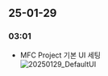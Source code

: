 ## 25-01-29</br>
### 03:01
- MFC Project 기본 UI 세팅</br>
![20250129_DefaultUI](https://github.com/user-attachments/assets/924f4d1e-40cd-4558-8198-0c79d5ae7f53)</br>
